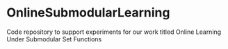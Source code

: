 # OnlineSubmodularLearning
Code repository to support experiments for our work titled Online Learning Under Submodular Set Functions
